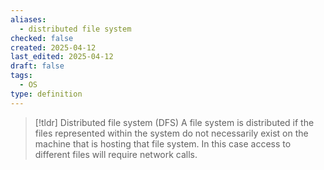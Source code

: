 ```yaml
---
aliases:
  - distributed file system
checked: false
created: 2025-04-12
last_edited: 2025-04-12
draft: false
tags:
  - OS
type: definition
---
```

>[!tldr] Distributed file system (DFS)
>A file system is distributed if the files represented within the system do not necessarily exist on the machine that is hosting that file system. In this case access to different files will require network calls.  

